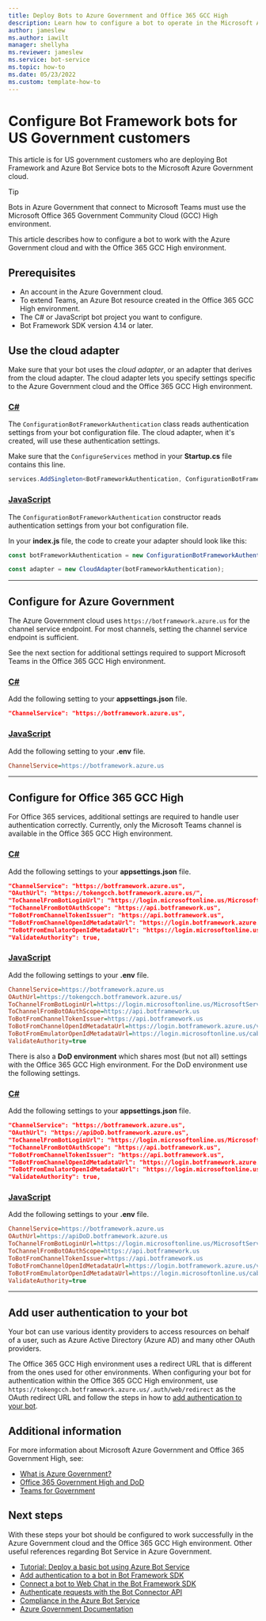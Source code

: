 ```yaml
---
title: Deploy Bots to Azure Government and Office 365 GCC High
description: Learn how to configure a bot to operate in the Microsoft Azure Government cloud and the Microsoft Office 365 Government Community Cloud (GCC) High environment.
author: jameslew
ms.author: iawilt
manager: shellyha
ms.reviewer: jameslew
ms.service: bot-service
ms.topic: how-to
ms.date: 05/23/2022
ms.custom: template-how-to
---
```


# Configure Bot Framework bots for US Government customers

This article is for US government customers who are deploying Bot Framework and Azure Bot Service bots to the Microsoft Azure Government cloud.

> [!TIP]
> Bots in Azure Government that connect to Microsoft Teams must use the Microsoft Office 365 Government Community Cloud (GCC) High environment.

This article describes how to configure a bot to work with the Azure Government cloud and with the Office 365 GCC High environment.

## Prerequisites

- An account in the Azure Government cloud.
- To extend Teams, an Azure Bot resource created in the Office 365 GCC High environment.
- The C# or JavaScript bot project you want to configure.
- Bot Framework SDK version 4.14 or later.

## Use the cloud adapter

Make sure that your bot uses the _cloud adapter_, or an adapter that derives from the cloud adapter.
The cloud adapter lets you specify settings specific to the Azure Government cloud and the Office 365 GCC High environment.

### [C#](#tab/csharp)

The `ConfigurationBotFrameworkAuthentication` class reads authentication settings from your bot configuration file.
The cloud adapter, when it's created, will use these authentication settings.

Make sure that the `ConfigureServices` method in your **Startup.cs** file contains this line.

```csharp
services.AddSingleton<BotFrameworkAuthentication, ConfigurationBotFrameworkAuthentication>();
```

### [JavaScript](#tab/javascript)

The `ConfigurationBotFrameworkAuthentication` constructor reads authentication settings from your bot configuration file.

In your **index.js** file, the code to create your adapter should look like this:

```javascript
const botFrameworkAuthentication = new ConfigurationBotFrameworkAuthentication(process.env);

const adapter = new CloudAdapter(botFrameworkAuthentication);
```

---

## Configure for Azure Government

The Azure Government cloud uses `https://botframework.azure.us` for the channel service endpoint.
For most channels, setting the channel service endpoint is sufficient.

See the next section for additional settings required to support Microsoft Teams in the Office 365 GCC High environment.

### [C#](#tab/csharp)

Add the following setting to your **appsettings.json** file.

```json
"ChannelService": "https://botframework.azure.us", 
```

### [JavaScript](#tab/javascript)

Add the following setting to your **.env** file.

```ini
ChannelService=https://botframework.azure.us
```

---

## Configure for Office 365 GCC High

For Office 365 services, additional settings are required to handle user authentication correctly.
Currently, only the Microsoft Teams channel is available in the Office 365 GCC High environment.

### [C#](#tab/csharp)

Add the following settings to your **appsettings.json** file.

```json
"ChannelService": "https://botframework.azure.us", 
"OAuthUrl": "https://tokengcch.botframework.azure.us/", 
"ToChannelFromBotLoginUrl": "https://login.microsoftonline.us/MicrosoftServices.onmicrosoft.us",
"ToChannelFromBotOAuthScope": "https://api.botframework.us", 
"ToBotFromChannelTokenIssuer": "https://api.botframework.us", 
"ToBotFromChannelOpenIdMetadataUrl": "https://login.botframework.azure.us/v1/.well-known/openidconfiguration",
"ToBotFromEmulatorOpenIdMetadataUrl": "https://login.microsoftonline.us/cab8a31a-1906-4287-a0d8-4eef66b95f6e/v2.0/.well-known/openid-configuration",
"ValidateAuthority": true,
```

### [JavaScript](#tab/javascript)

Add the following settings to your **.env** file.

```ini
ChannelService=https://botframework.azure.us
OAuthUrl=https://tokengcch.botframework.azure.us/
ToChannelFromBotLoginUrl=https://login.microsoftonline.us/MicrosoftServices.onmicrosoft.us
ToChannelFromBotOAuthScope=https://api.botframework.us
ToBotFromChannelTokenIssuer=https://api.botframework.us
ToBotFromChannelOpenIdMetadataUrl=https://login.botframework.azure.us/v1/.well-known/openidconfiguration
ToBotFromEmulatorOpenIdMetadataUrl=https://login.microsoftonline.us/cab8a31a-1906-4287-a0d8-4eef66b95f6e/v2.0/.well-known/openid-configuration
ValidateAuthority=true
```

There is also a **DoD environment** which shares most (but not all) settings with the Office 365 GCC High environment. For the DoD environment use the following settings.

### [C#](#tab/csharp)

Add the following settings to your **appsettings.json** file.

```json
"ChannelService": "https://botframework.azure.us", 
"OAuthUrl": "https://apiDoD.botframework.azure.us", 
"ToChannelFromBotLoginUrl": "https://login.microsoftonline.us/MicrosoftServices.onmicrosoft.us",
"ToChannelFromBotOAuthScope": "https://api.botframework.us", 
"ToBotFromChannelTokenIssuer": "https://api.botframework.us", 
"ToBotFromChannelOpenIdMetadataUrl": "https://login.botframework.azure.us/v1/.well-known/openidconfiguration",
"ToBotFromEmulatorOpenIdMetadataUrl": "https://login.microsoftonline.us/cab8a31a-1906-4287-a0d8-4eef66b95f6e/v2.0/.well-known/openid-configuration",
"ValidateAuthority": true,
```

### [JavaScript](#tab/javascript)

Add the following settings to your **.env** file.

```ini
ChannelService=https://botframework.azure.us
OAuthUrl=https://apiDoD.botframework.azure.us
ToChannelFromBotLoginUrl=https://login.microsoftonline.us/MicrosoftServices.onmicrosoft.us
ToChannelFromBotOAuthScope=https://api.botframework.us
ToBotFromChannelTokenIssuer=https://api.botframework.us
ToBotFromChannelOpenIdMetadataUrl=https://login.botframework.azure.us/v1/.well-known/openidconfiguration
ToBotFromEmulatorOpenIdMetadataUrl=https://login.microsoftonline.us/cab8a31a-1906-4287-a0d8-4eef66b95f6e/v2.0/.well-known/openid-configuration
ValidateAuthority=true
```

---

## Add user authentication to your bot

Your bot can use various identity providers to access resources on behalf of a user, such as Azure Active Directory (Azure AD) and many other OAuth providers.

The Office 365 GCC High environment uses a redirect URL that is different from the ones used for other environments.
When configuring your bot for authentication within the Office 365 GCC High environment, use `https://tokengcch.botframework.azure.us/.auth/web/redirect` as the OAuth redirect URL and follow the steps in how to [add authentication to your bot](v4sdk/bot-builder-authentication.md).

## Additional information

For more information about Microsoft Azure Government and Office 365 Government High, see:

- [What is Azure Government?](/azure/azure-government/documentation-government-welcome)
- [Office 365 Government High and DoD](/office365/servicedescriptions/office-365-platform-service-description/office-365-us-government/gcc-high-and-dod)
- [Teams for Government](/microsoftteams/expand-teams-across-your-org/teams-for-government-landing-page)

## Next steps

With these steps your bot should be configured to work successfully in the Azure Government cloud and the Office 365 GCC High environment.
Other useful references regarding Bot Service in Azure Government.

- [Tutorial: Deploy a basic bot using Azure Bot Service](tutorial-publish-a-bot.md)
- [Add authentication to a bot in Bot Framework SDK](v4sdk/bot-builder-authentication.md)
- [Connect a bot to Web Chat in the Bot Framework SDK](bot-service-channel-connect-webchat.md)
- [Authenticate requests with the Bot Connector API](rest-api/bot-framework-rest-connector-authentication.md)
- [Compliance in the Azure Bot Service](bot-service-compliance.md)
- [Azure Government Documentation](/azure/azure-government/)

